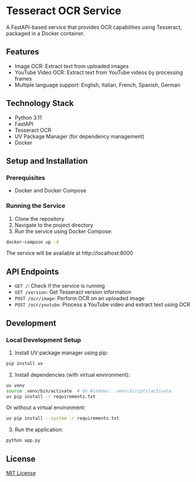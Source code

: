 # Tesseract OCR Service

A FastAPI-based service that provides OCR capabilities using Tesseract, packaged in a Docker container.

## Features

- Image OCR: Extract text from uploaded images
- YouTube Video OCR: Extract text from YouTube videos by processing frames
- Multiple language support: English, Italian, French, Spanish, German

## Technology Stack

- Python 3.11
- FastAPI
- Tesseract OCR
- UV Package Manager (for dependency management)
- Docker

## Setup and Installation

### Prerequisites

- Docker and Docker Compose

### Running the Service

1. Clone the repository
2. Navigate to the project directory
3. Run the service using Docker Compose:

```bash
docker-compose up -d
```

The service will be available at http://localhost:8000

## API Endpoints

- `GET /`: Check if the service is running
- `GET /version`: Get Tesseract version information
- `POST /ocr/image`: Perform OCR on an uploaded image
- `POST /ocr/youtube`: Process a YouTube video and extract text using OCR

## Development

### Local Development Setup

1. Install UV package manager using pip:
```bash
pip install uv
```

2. Install dependencies (with virtual environment):
```bash
uv venv
source .venv/bin/activate  # On Windows: .venv\Scripts\activate
uv pip install -r requirements.txt
```

Or without a virtual environment:
```bash
uv pip install --system -r requirements.txt
```

3. Run the application:
```bash
python app.py
```

## License

[MIT License](LICENSE)
